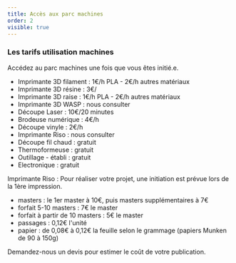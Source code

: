 ```yaml
---
title: Accès aux parc machines
order: 2
visible: true
---
```

### Les tarifs utilisation machines

Accédez au parc machines une fois que vous êtes initié.e.

* Imprimante 3D filament : 1€/h PLA - 2€/h autres matériaux
* Imprimante 3D résine : 3€/
* Imprimante 3D raise : 1€/h PLA - 2€/h autres matériaux
* Imprimante 3D WASP : nous consulter
* Découpe Laser : 10€/20 minutes
* Brodeuse numérique : 4€/h
* Découpe vinyle : 2€/h
* Imprimante Riso : nous consulter
* Découpe fil chaud : gratuit
* Thermoformeuse : gratuit
* Outillage - établi : gratuit
* Electronique : gratuit


Imprimante Riso : Pour réaliser votre projet, une initiation est prévue lors de la 1ère impression.
* masters : le 1er master à 10€, puis masters supplémentaires à 7€
* forfait 5-10 masters : 7€ le master
* forfait à partir de 10 masters : 5€ le master
* passages : 0,12€ l'unité
* papier : de 0,08€ à 0,12€ la feuille selon le grammage (papiers Munken de 90 à 150g)

Demandez-nous un devis pour estimer le coût de votre publication.

